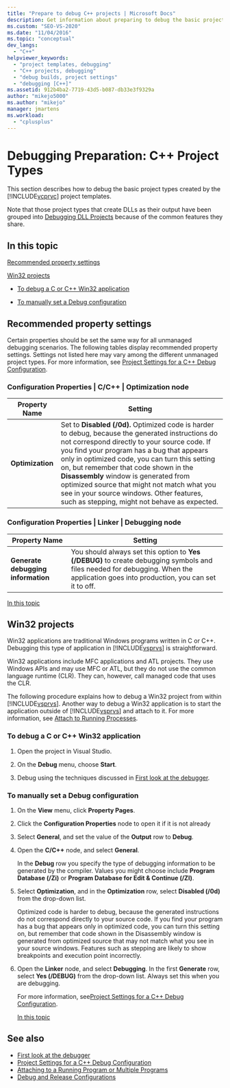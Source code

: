 ```yaml
---
title: "Prepare to debug C++ projects | Microsoft Docs"
description: Get information about preparing to debug the basic project types created by the Visual C++ project templates in Visual Studio.
ms.custom: "SEO-VS-2020"
ms.date: "11/04/2016"
ms.topic: "conceptual"
dev_langs:
  - "C++"
helpviewer_keywords:
  - "project templates, debugging"
  - "C++ projects, debugging"
  - "debug builds, project settings"
  - "debugging [C++]"
ms.assetid: 912b4ba2-7719-43d5-b087-db33e3f9329a
author: "mikejo5000"
ms.author: "mikejo"
manager: jmartens
ms.workload:
  - "cplusplus"
---
```

# Debugging Preparation: C++ Project Types
This section describes how to debug the basic project types created by the [!INCLUDE[vcprvc](../code-quality/includes/vcprvc_md.md)] project templates.

 Note that those project types that create DLLs as their output have been grouped into [Debugging DLL Projects](../debugger/debugging-dll-projects.md) because of the common features they share.

## <a name="BKMK_In_this_topic"></a> In this topic
 [Recommended property settings](#BKMK_Recommended_Property_Settings)

 [Win32 projects](#BKMK_Win32_Projects)

- [To debug a C or C++ Win32 application](#BKMK_To_debug_a_C_or_C___Win32_application)

- [To manually set a Debug configuration](#BKMK_To_manually_set_a_Debug_configuration)

## <a name="BKMK_Recommended_Property_Settings"></a> Recommended property settings
 Certain properties should be set the same way for all unmanaged debugging scenarios. The following tables display recommended property settings. Settings not listed here may vary among the different unmanaged project types. For more information, see [Project Settings for a C++ Debug Configuration](../debugger/project-settings-for-a-cpp-debug-configuration.md).

### Configuration Properties &#124; C/C++ &#124; Optimization node

|Property Name|Setting|
|-------------------|-------------|
|**Optimization**|Set to **Disabled (/0d).** Optimized code is harder to debug, because the generated instructions do not correspond directly to your source code. If you find your program has a bug that appears only in optimized code, you can turn this setting on, but remember that code shown in the **Disassembly** window is generated from optimized source that might not match what you see in your source windows. Other features, such as stepping, might not behave as expected.|

### Configuration Properties &#124; Linker &#124; Debugging node

|Property Name|Setting|
|-------------------|-------------|
|**Generate debugging information**|You should always set this option to **Yes (/DEBUG)** to create debugging symbols and files needed for debugging. When the application goes into production, you can set it to off.|

 [In this topic](../debugger/debugging-preparation-visual-cpp-project-types.md#BKMK_In_this_topic)

## <a name="BKMK_Win32_Projects"></a> Win32 projects
 Win32 applications are traditional Windows programs written in C or C++. Debugging this type of application in [!INCLUDE[vsprvs](../code-quality/includes/vsprvs_md.md)] is straightforward.

 Win32 applications include MFC applications and ATL projects. They use Windows APIs and may use MFC or ATL, but they do not use the common language runtime (CLR). They can, however, call managed code that uses the CLR.

 The following procedure explains how to debug a Win32 project from within [!INCLUDE[vsprvs](../code-quality/includes/vsprvs_md.md)]. Another way to debug a Win32 application is to start the application outside of [!INCLUDE[vsprvs](../code-quality/includes/vsprvs_md.md)] and attach to it. For more information, see [Attach to Running Processes](../debugger/attach-to-running-processes-with-the-visual-studio-debugger.md).

### <a name="BKMK_To_debug_a_C_or_C___Win32_application"></a> To debug a C or C++ Win32 application

1. Open the project in Visual Studio.

2. On the **Debug** menu, choose **Start**.

3. Debug using the techniques discussed in [First look at the debugger](../debugger/debugger-feature-tour.md).

### <a name="BKMK_To_manually_set_a_Debug_configuration"></a> To manually set a Debug configuration

1. On the **View** menu, click **Property Pages**.

2. Click the **Configuration Properties** node to open it if it is not already

3. Select **General**, and set the value of the **Output** row to **Debug**.

4. Open the **C/C++** node, and select **General**.

    In the **Debug** row you specify the type of debugging information to be generated by the compiler. Values you might choose include **Program Database (/Zi)** or **Program Database for Edit & Continue (/ZI)**.

5. Select **Optimization**, and in the **Optimization** row, select **Disabled (/0d)** from the drop-down list.

    Optimized code is harder to debug, because the generated instructions do not correspond directly to your source code. If you find your program has a bug that appears only in optimized code, you can turn this setting on, but remember that code shown in the Disassembly window is generated from optimized source that may not match what you see in your source windows. Features such as stepping are likely to show breakpoints and execution point incorrectly.

6. Open the **Linker** node, and select **Debugging**. In the first **Generate** row, select **Yes (/DEBUG)** from the drop-down list. Always set this when you are debugging.

   For more information, see[Project Settings for a C++ Debug Configuration](../debugger/project-settings-for-a-cpp-debug-configuration.md).

   [In this topic](../debugger/debugging-preparation-visual-cpp-project-types.md#BKMK_In_this_topic)

## See also
- [First look at the debugger](../debugger/debugger-feature-tour.md)
- [Project Settings for a C++ Debug Configuration](../debugger/project-settings-for-a-cpp-debug-configuration.md)
- [Attaching to a Running Program or Multiple Programs](../debugger/attach-to-running-processes-with-the-visual-studio-debugger.md)
- [Debug and Release Configurations](../debugger/how-to-set-debug-and-release-configurations.md)